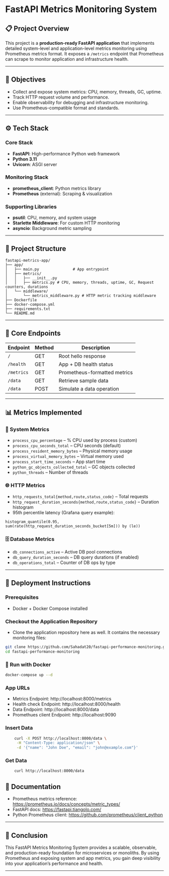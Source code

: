 # FastAPI Metrics Monitoring System

## 📋 Project Overview
This project is a **production-ready FastAPI application** that implements detailed system-level and application-level metrics monitoring using Prometheus metrics format. It exposes a `/metrics` endpoint that Prometheus can scrape to monitor application and infrastructure health.

---

## 🎯 Objectives
- Collect and expose system metrics: CPU, memory, threads, GC, uptime.
- Track HTTP request volume and performance.
- Enable observability for debugging and infrastructure monitoring.
- Use Prometheus-compatible format and standards.

---


## ⚙️ Tech Stack

### Core Stack
- **FastAPI**: High-performance Python web framework
- **Python 3.11**
- **Uvicorn**: ASGI server

### Monitoring Stack
- **prometheus_client**: Python metrics library
- **Prometheus** (external): Scraping & visualization

### Supporting Libraries
- **psutil**: CPU, memory, and system usage
- **Starlette Middleware**: For custom HTTP monitoring
- **asyncio**: Background metric sampling

---

## 📁 Project Structure

```
fastapi-metrics-app/
├── app/
│   ├── main.py               # App entrypoint
│   ├── metrics/
│   │   ├── __init__.py
│   │   ├── metrics.py # CPU, memory, threads, uptime, GC, Request counters, durations
│   └── middleware/
│       └── metrics_middleware.py # HTTP metric tracking middleware
├── Dockerfile
├── docker-compose.yml
├── requirements.txt
└── README.md
```

---

## 🔌 Core Endpoints

| Endpoint      | Method | Description                      |
|---------------|--------|----------------------------------|
| `/`           | GET    | Root hello response              |
| `/health`     | GET    | App + DB health status           |
| `/metrics`    | GET    | Prometheus-formatted metrics     |
| `/data`       | GET    | Retrieve sample data             |
| `/data`       | POST   | Simulate a data operation        |

---

## 📊 Metrics Implemented

### 🔧 System Metrics
- `process_cpu_percentage` – % CPU used by process (custom)
- `process_cpu_seconds_total` – CPU seconds (default)
- `process_resident_memory_bytes` – Physical memory usage
- `process_virtual_memory_bytes` – Virtual memory used
- `process_start_time_seconds` – App start time
- `python_gc_objects_collected_total` – GC objects collected
- `python_threads` – Number of threads

### 🌐 HTTP Metrics
- `http_requests_total{method,route,status_code}` – Total requests
- `http_request_duration_seconds{method,route,status_code}` – Duration histogram
- 95th percentile latency (Grafana query example):
```promql
histogram_quantile(0.95, sum(rate(http_request_duration_seconds_bucket[5m])) by (le))
```

### 🗄️ Database Metrics
- `db_connections_active` – Active DB pool connections
- `db_query_duration_seconds` – DB query durations (if enabled)
- `db_operations_total` – Counter of DB ops by type

---

## 🐳 Deployment Instructions

### Prerequisites
- Docker + Docker Compose installed

### Checkout the Application Repository
- Clone the application repository here as well. It contains the necessary monitoring files:
```bash
git clone https://github.com/Sahadat20/fastapi-performance-monitoring.git
cd fastapi-performance-monitoring
```
### 🚀 Run with Docker
```bash
docker-compose up --d
```

### App URLs
- Metrics Endpoint: http://localhost:8000/metrics
- Health check Endpoint: http://localhost:8000/health
- Data Endpoint: http://localhost:8000/data
- Promethues client Endpoint: http://localhost:9090


### Insert Data
```bash
    curl -X POST http://localhost:8000/data \
     -H "Content-Type: application/json" \
     -d '{"name": "John Doe", "email": "john@example.com"}'
```
### Get Data
```bash
    curl http://localhost:8000/data
```


## 📘 Documentation

- Prometheus metrics reference: https://prometheus.io/docs/concepts/metric_types/
- FastAPI docs: https://fastapi.tiangolo.com/
- Python Prometheus client: https://github.com/prometheus/client_python

---

## 🏁 Conclusion
This FastAPI Metrics Monitoring System provides a scalable, observable, and production-ready foundation for microservices or monoliths. By using Prometheus and exposing system and app metrics, you gain deep visibility into your application’s performance and health.

---
